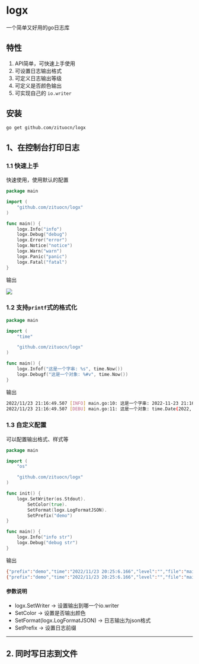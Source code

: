 # logx

一个简单又好用的go日志库

## 特性

1. API简单，可快速上手使用
2. 可设置日志输出格式
3. 可定义日志输出等级
4. 可定义是否颜色输出
5. 可实现自己的 `io.writer`

## 安装

```sh
go get github.com/zituocn/logx
```


## 1、在控制台打印日志

### 1.1 快速上手

快速使用，使用默认的配置

```go
package main

import (
	"github.com/zituocn/logx"
)

func main() {
	logx.Info("info")
	logx.Debug("debug")
	logx.Error("error")
	logx.Notice("notice")
	logx.Warn("warn")
	logx.Panic("panic")
	logx.Fatal("fatal")
}
```

输出

![](https://p1.22v.net/topic/20221123/0bff62601c7a533f.png)

### 1.2 支持`printf`式的格式化

```go
package main

import (
	"time"

	"github.com/zituocn/logx"
)

func main() {
	logx.Infof("这是一个字串: %s", time.Now())
	logx.Debugf("这是一个对象: %#v", time.Now())
}
```

输出

```sh
2022/11/23 21:16:49.507 [INFO] main.go:10: 这是一个字串: 2022-11-23 21:16:49.507432 +0800 CST m=+0.000194033
2022/11/23 21:16:49.507 [DEBU] main.go:11: 这是一个对象: time.Date(2022, time.November, 23, 21, 16, 49, 507724000, time.Local)
```

### 1.3 自定义配置

可以配置输出格式、样式等

```go
package main

import (
	"os"

	"github.com/zituocn/logx"
)

func init() {
	logx.SetWriter(os.Stdout).
		SetColor(true).
		SetFormat(logx.LogFormatJSON).
		SetPrefix("demo")
}

func main() {
	logx.Info("info str")
	logx.Debug("debug str")
}
```

输出

```sh
{"prefix":"demo","time":"2022/11/23 20:25:6.166","level":"","file":"main.go:17","msg":"info str"}
{"prefix":"demo","time":"2022/11/23 20:25:6.166","level":"","file":"main.go:18","msg":"debug str"}
```

#### 参数说明

* logx.SetWriter -> 设置输出到哪一个io.writer
* SetColor -> 设置是否输出颜色
* SetFormat(logx.LogFormatJSON) -> 日志输出为json格式
* SetPrefix -> 设置日志前缀

---
## 2. 同时写日志到文件
